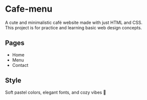 # Cafe-menu
A cute and minimalistic café website made with just HTML and CSS.  
This project is for practice and learning basic web design concepts.

## Pages
- Home
- Menu
- Contact

## Style
Soft pastel colors, elegant fonts, and cozy vibes 🍰

